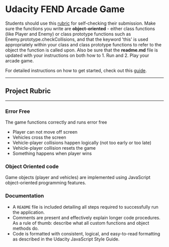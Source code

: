 # Udacity FEND Arcade Game

Students should use this [rubric](https://review.udacity.com/#!/projects/2696458597/rubric) for self-checking their submission. Make sure the functions you write are **object-oriented** - either class functions (like Player and Enemy) or class prototype functions such as Enemy.prototype.checkCollisions, and that the keyword 'this' is used appropriately within your class and class prototype functions to refer to the object the function is called upon. Also be sure that the **readme.md** file is updated with your instructions on both how to 1. Run and 2. Play your arcade game.

For detailed instructions on how to get started, check out this [guide](https://docs.google.com/document/d/1v01aScPjSWCCWQLIpFqvg3-vXLH2e8_SZQKC8jNO0Dc/pub?embedded=true).

----------------------------
## Project Rubric
----------------------------

### Error Free

The game functions correctly and runs error free

* Player can not move off screen
* Vehicles cross the screen
* Vehicle-player collisions happen logically (not too early or too late)
* Vehicle-player collision resets the game
* Something happens when player wins

### Object Oriented code

Game objects (player and vehicles) are implemented using JavaScript object-oriented programming features.

### Documentation

* A `README` file is included detailing all steps required to successfully run the application.
* Comments are present and effectively explain longer code procedures. As a rule of thumb: describe what all custom functions and object methods do.
* Code is formatted with consistent, logical, and easy-to-read formatting as described in the Udacity JavaScript Style Guide.

